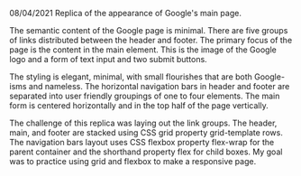 08/04/2021
Replica of the appearance of Google's main page.

The semantic content of the Google page is minimal. There are five groups of links distributed between the header and footer. The primary focus of the page is the content in the main element. This is the image of the Google logo and a form of text input and two submit buttons.

The styling is elegant, minimal, with small flourishes that are both Google-isms and nameless. The horizontal navigation bars in header and footer are separated into user friendly groupings of one to four elements. The main form is centered horizontally and in the top half of the page vertically.

The challenge of this replica was laying out the link groups. The header, main, and footer are stacked using CSS grid property grid-template rows. The navigation bars layout uses CSS flexbox property flex-wrap for the parent container and the shorthand property flex for child boxes. My goal was to practice using grid and flexbox to make a responsive page.